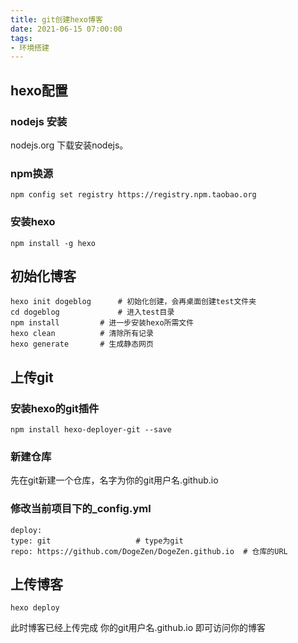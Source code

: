 ```yaml
---
title: git创建hexo博客
date: 2021-06-15 07:00:00
tags: 
- 环境搭建
---
```


## hexo配置

### nodejs 安装
nodejs.org 下载安装nodejs。


### npm换源

```
npm config set registry https://registry.npm.taobao.org
```

### 安装hexo

``` 
npm install -g hexo
```

## 初始化博客
```
hexo init dogeblog		# 初始化创建，会再桌面创建test文件夹
cd dogeblog				# 进入test目录
npm install			# 进一步安装hexo所需文件
hexo clean			# 清除所有记录
hexo generate		# 生成静态网页
```

## 上传git


### 安装hexo的git插件
```
npm install hexo-deployer-git --save
```
### 新建仓库
先在git新建一个仓库，名字为你的git用户名.github.io

### 修改当前项目下的_config.yml
```
deploy:
type: git					# type为git
repo: https://github.com/DogeZen/DogeZen.github.io	# 仓库的URL
```
## 上传博客
```
hexo deploy
```

此时博客已经上传完成
你的git用户名.github.io 即可访问你的博客